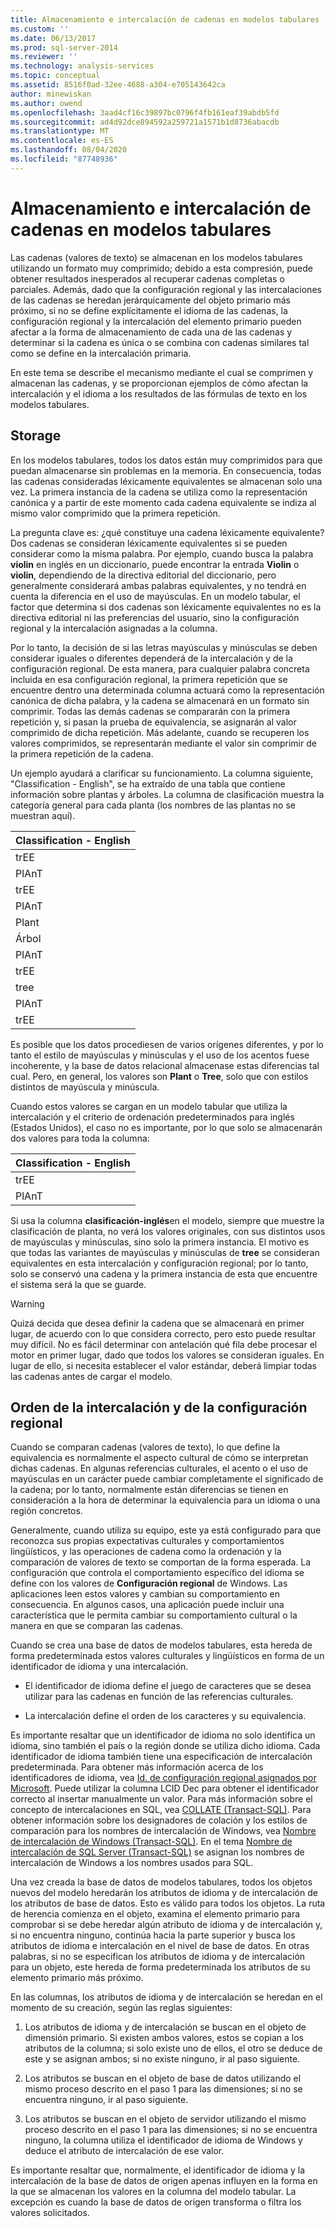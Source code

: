 ```yaml
---
title: Almacenamiento e intercalación de cadenas en modelos tabulares | Microsoft Docs
ms.custom: ''
ms.date: 06/13/2017
ms.prod: sql-server-2014
ms.reviewer: ''
ms.technology: analysis-services
ms.topic: conceptual
ms.assetid: 8516f0ad-32ee-4688-a304-e705143642ca
author: minewiskan
ms.author: owend
ms.openlocfilehash: 3aad4cf16c39897bc0796f4fb161eaf39abdb5fd
ms.sourcegitcommit: ad4d92dce894592a259721a1571b1d8736abacdb
ms.translationtype: MT
ms.contentlocale: es-ES
ms.lasthandoff: 08/04/2020
ms.locfileid: "87748936"
---
```

# <a name="string-storage-and-collation-in-tabular-models"></a>Almacenamiento e intercalación de cadenas en modelos tabulares
  Las cadenas (valores de texto) se almacenan en los modelos tabulares utilizando un formato muy comprimido; debido a esta compresión, puede obtener resultados inesperados al recuperar cadenas completas o parciales. Además, dado que la configuración regional y las intercalaciones de las cadenas se heredan jerárquicamente del objeto primario más próximo, si no se define explícitamente el idioma de las cadenas, la configuración regional y la intercalación del elemento primario pueden afectar a la forma de almacenamiento de cada una de las cadenas y determinar si la cadena es única o se combina con cadenas similares tal como se define en la intercalación primaria.  
  
 En este tema se describe el mecanismo mediante el cual se comprimen y almacenan las cadenas, y se proporcionan ejemplos de cómo afectan la intercalación y el idioma a los resultados de las fórmulas de texto en los modelos tabulares.  
  
## <a name="storage"></a>Storage  
 En los modelos tabulares, todos los datos están muy comprimidos para que puedan almacenarse sin problemas en la memoria. En consecuencia, todas las cadenas consideradas léxicamente equivalentes se almacenan solo una vez. La primera instancia de la cadena se utiliza como la representación canónica y a partir de este momento cada cadena equivalente se indiza al mismo valor comprimido que la primera repetición.  
  
 La pregunta clave es: ¿qué constituye una cadena léxicamente equivalente? Dos cadenas se consideran léxicamente equivalentes si se pueden considerar como la misma palabra. Por ejemplo, cuando busca la palabra **violin** en inglés en un diccionario, puede encontrar la entrada **Violin** o **violin**, dependiendo de la directiva editorial del diccionario, pero generalmente considerará ambas palabras equivalentes, y no tendrá en cuenta la diferencia en el uso de mayúsculas. En un modelo tabular, el factor que determina si dos cadenas son léxicamente equivalentes no es la directiva editorial ni las preferencias del usuario, sino la configuración regional y la intercalación asignadas a la columna.  
  
 Por lo tanto, la decisión de si las letras mayúsculas y minúsculas se deben considerar iguales o diferentes dependerá de la intercalación y de la configuración regional. De esta manera, para cualquier palabra concreta incluida en esa configuración regional, la primera repetición que se encuentre dentro una determinada columna actuará como la representación canónica de dicha palabra, y la cadena se almacenará en un formato sin comprimir.  Todas las demás cadenas se compararán con la primera repetición y, si pasan la prueba de equivalencia, se asignarán al valor comprimido de dicha repetición. Más adelante, cuando se recuperen los valores comprimidos, se representarán mediante el valor sin comprimir de la primera repetición de la cadena.  
  
 Un ejemplo ayudará a clarificar su funcionamiento. La columna siguiente, "Classification - English", se ha extraído de una tabla que contiene información sobre plantas y árboles. La columna de clasificación muestra la categoría general para cada planta (los nombres de las plantas no se muestran aquí).  
  
|Classification - English|  
|-------------------------------|  
|trEE|  
|PlAnT|  
|trEE|  
|PlAnT|  
|Plant|  
|Árbol|  
|PlAnT|  
|trEE|  
|tree|  
|PlAnT|  
|trEE|  
  
 Es posible que los datos procediesen de varios orígenes diferentes, y por lo tanto el estilo de mayúsculas y minúsculas y el uso de los acentos fuese incoherente, y la base de datos relacional almacenase estas diferencias tal cual. Pero, en general, los valores son **Plant** o **Tree**, solo que con estilos distintos de mayúscula y minúscula.  
  
 Cuando estos valores se cargan en un modelo tabular que utiliza la intercalación y el criterio de ordenación predeterminados para inglés (Estados Unidos), el caso no es importante, por lo que solo se almacenarán dos valores para toda la columna:  
  
|Classification - English|  
|-------------------------------|  
|trEE|  
|PlAnT|  
  
 Si usa la columna **clasificación-inglés**en el modelo, siempre que muestre la clasificación de planta, no verá los valores originales, con sus distintos usos de mayúsculas y minúsculas, sino solo la primera instancia. El motivo es que todas las variantes de mayúsculas y minúsculas de **tree** se consideran equivalentes en esta intercalación y configuración regional; por lo tanto, solo se conservó una cadena y la primera instancia de esta que encuentre el sistema será la que se guarde.  
  
> [!WARNING]  
>  Quizá decida que desea definir la cadena que se almacenará en primer lugar, de acuerdo con lo que considera correcto, pero esto puede resultar muy difícil. No es fácil determinar con antelación qué fila debe procesar el motor en primer lugar, dado que todos los valores se consideran iguales. En lugar de ello, si necesita establecer el valor estándar, deberá limpiar todas las cadenas antes de cargar el modelo.  
  
## <a name="locale-and-collation-order"></a>Orden de la intercalación y de la configuración regional  
 Cuando se comparan cadenas (valores de texto), lo que define la equivalencia es normalmente el aspecto cultural de cómo se interpretan dichas cadenas. En algunas referencias culturales, el acento o el uso de mayúsculas en un carácter puede cambiar completamente el significado de la cadena; por lo tanto, normalmente están diferencias se tienen en consideración a la hora de determinar la equivalencia para un idioma o una región concretos.  
  
 Generalmente, cuando utiliza su equipo, este ya está configurado para que reconozca sus propias expectativas culturales y comportamientos lingüísticos, y las operaciones de cadena como la ordenación y la comparación de valores de texto se comportan de la forma esperada. La configuración que controla el comportamiento específico del idioma se define con los valores de **Configuración regional** de Windows. Las aplicaciones leen estos valores y cambian su comportamiento en consecuencia. En algunos casos, una aplicación puede incluir una característica que le permita cambiar su comportamiento cultural o la manera en que se comparan las cadenas.  
  
 Cuando se crea una base de datos de modelos tabulares, esta hereda de forma predeterminada estos valores culturales y lingüísticos en forma de un identificador de idioma y una intercalación.  
  
-   El identificador de idioma define el juego de caracteres que se desea utilizar para las cadenas en función de las referencias culturales.  
  
-   La intercalación define el orden de los caracteres y su equivalencia.  
  
 Es importante resaltar que un identificador de idioma no solo identifica un idioma, sino también el país o la región donde se utiliza dicho idioma. Cada identificador de idioma también tiene una especificación de intercalación predeterminada. Para obtener más información acerca de los identificadores de idioma, vea [Id. de configuración regional asignados por Microsoft](https://msdn.microsoft.com/goglobal/bb964664.aspx). Puede utilizar la columna LCID Dec para obtener el identificador correcto al insertar manualmente un valor. Para más información sobre el concepto de intercalaciones en SQL, vea [COLLATE &#40;Transact-SQL&#41;](/sql/t-sql/statements/collations). Para obtener información sobre los designadores de colación y los estilos de comparación para los nombres de intercalación de Windows, vea [Nombre de intercalación de Windows &#40;Transact-SQL&#41;](/sql/t-sql/statements/windows-collation-name-transact-sql). En el tema [Nombre de intercalación de SQL Server &#40;Transact-SQL&#41;](/sql/t-sql/statements/sql-server-collation-name-transact-sql) se asignan los nombres de intercalación de Windows a los nombres usados para SQL.  
  
 Una vez creada la base de datos de modelos tabulares, todos los objetos nuevos del modelo heredarán los atributos de idioma y de intercalación de los atributos de base de datos. Esto es válido para todos los objetos. La ruta de herencia comienza en el objeto, examina el elemento primario para comprobar si se debe heredar algún atributo de idioma y de intercalación y, si no encuentra ninguno, continúa hacia la parte superior y busca los atributos de idioma e intercalación en el nivel de base de datos. En otras palabras, si no se especifican los atributos de idioma y de intercalación para un objeto, este hereda de forma predeterminada los atributos de su elemento primario más próximo.  
  
 En las columnas, los atributos de idioma y de intercalación se heredan en el momento de su creación, según las reglas siguientes:  
  
1.  Los atributos de idioma y de intercalación se buscan en el objeto de dimensión primario. Si existen ambos valores, estos se copian a los atributos de la columna; si solo existe uno de ellos, el otro se deduce de este y se asignan ambos; si no existe ninguno, ir al paso siguiente.  
  
2.  Los atributos se buscan en el objeto de base de datos utilizando el mismo proceso descrito en el paso 1 para las dimensiones; si no se encuentra ninguno, ir al paso siguiente.  
  
3.  Los atributos se buscan en el objeto de servidor utilizando el mismo proceso descrito en el paso 1 para las dimensiones; si no se encuentra ninguno, la columna utiliza el identificador de idioma de Windows y deduce el atributo de intercalación de ese valor.  
  
 Es importante resaltar que, normalmente, el identificador de idioma y la intercalación de la base de datos de origen apenas influyen en la forma en la que se almacenan los valores en la columna del modelo tabular. La excepción es cuando la base de datos de origen transforma o filtra los valores solicitados.  
  
  
